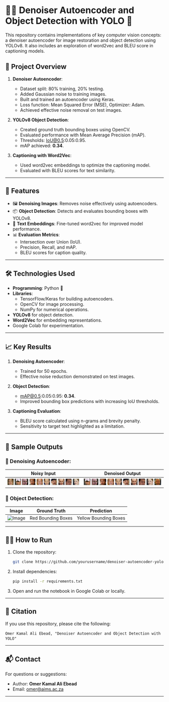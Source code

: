 

# 🧠✨ Denoiser Autoencoder and Object Detection with YOLO 🚀

This repository contains implementations of key computer vision concepts: a denoiser autoencoder for image restoration and object detection using YOLOv8. It also includes an exploration of word2vec and BLEU score in captioning models.

## 📂 Project Overview

1. **Denoiser Autoencoder**:
   - Dataset split: 80% training, 20% testing.
   - Added Gaussian noise to training images.
   - Built and trained an autoencoder using Keras.
   - Loss function: Mean Squared Error (MSE), Optimizer: Adam.
   - Achieved effective noise removal on test images.

2. **YOLOv8 Object Detection**:
   - Created ground truth bounding boxes using OpenCV.
   - Evaluated performance with Mean Average Precision (mAP).
   - Thresholds: IoU@0.5:0.05:0.95.
   - mAP achieved: **0.34**.

3. **Captioning with Word2Vec**:
   - Used word2vec embeddings to optimize the captioning model.
   - Evaluated with BLEU scores for text similarity.

---

## 🚀 Features

- 🖼️ **Denoising Images**: Removes noise effectively using autoencoders.
- 📦 **Object Detection**: Detects and evaluates bounding boxes with YOLOv8.
- 📝 **Text Embeddings**: Fine-tuned word2vec for improved model performance.
- 📊 **Evaluation Metrics**:
  - Intersection over Union (IoU).
  - Precision, Recall, and mAP.
  - BLEU scores for caption quality.

---

## 🛠️ Technologies Used

- **Programming**: Python 🐍
- **Libraries**:
  - TensorFlow/Keras for building autoencoders.
  - OpenCV for image processing.
  - NumPy for numerical operations.
- **YOLOv8** for object detection.
- **Word2Vec** for embedding representations.
- Google Colab for experimentation.

---

## 📈 Key Results

1. **Denoising Autoencoder**:
   - Trained for 50 epochs.
   - Effective noise reduction demonstrated on test images.

2. **Object Detection**:
   - mAP@0.5:0.05:0.95: **0.34**.
   - Improved bounding box predictions with increasing IoU thresholds.

3. **Captioning Evaluation**:
   - BLEU score calculated using n-grams and brevity penalty.
   - Sensitivity to target text highlighted as a limitation.

---

## 📸 Sample Outputs

### 🔹 Denoising Autoencoder:
| Noisy Input | Denoised Output |
|-------------|-----------------|
| ![Noisy Image](/dataset-noisy.png) | ![Denoised Image](dataset-denoised.png) |

### 🔹 Object Detection:
| Image | Ground Truth | Prediction |
|-------|--------------|------------|
| ![Image](dataset-.png) | Red Bounding Boxes | Yellow Bounding Boxes |

---

## 🧑‍💻 How to Run

1. Clone the repository:
   ```bash
   git clone https://github.com/yourusername/denoiser-autoencoder-yolo.git
   ```
2. Install dependencies:
   ```bash
   pip install -r requirements.txt
   ```
3. Open and run the notebook in Google Colab or locally.

---

## 📝 Citation

If you use this repository, please cite the following:
```text
Omer Kamal Ali Ebead, "Denoiser Autoencoder and Object Detection with YOLO"
```

---

## 📬 Contact

For questions or suggestions:
- Author: **Omer Kamal Ali Ebead**
- Email: [omer@aims.ac.za](mailto:omer@aims.ac.za)

---

